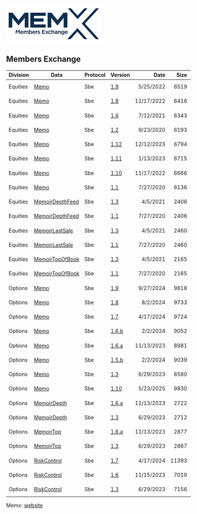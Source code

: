 [![Memx](https://github.com/Open-Markets-Initiative/Directory/blob/main/Organizations/Memx/Images/Logo.png)](https://memx.com)


## Members Exchange

| Division | Data | Protocol | Version | Date | Size | [Status][Omi.Glossary.Status] | [Testing][Omi.Glossary.Testing] | Specification |
| --- | --- | --- | --- | ---: | ---: | --- | --- | --- |
| Equities | [Memo][Memx.Equities.Memo.Sbe.v1.9.Dissector] | Sbe | [1.9][Memx.Equities.Memo.Sbe.v1.9.Dissector] | 5/25/2022 | 6519 | [Deprecated][Omi.Glossary.Status.Deprecated] | [Untested][Omi.Glossary.Testing.Untested] | [url][Memx.Equities.Memo.Sbe.v1.9.Url] - [pdf][Memx.Equities.Memo.Sbe.v1.9.Pdf] - [xml][Memx.Equities.Memo.Sbe.v1.9.Xml] |
| Equities | [Memo][Memx.Equities.Memo.Sbe.v1.8.Dissector] | Sbe | [1.8][Memx.Equities.Memo.Sbe.v1.8.Dissector] | 11/17/2022 | 6416 | [Deprecated][Omi.Glossary.Status.Deprecated] | [Untested][Omi.Glossary.Testing.Untested] | [url][Memx.Equities.Memo.Sbe.v1.8.Url] - [pdf][Memx.Equities.Memo.Sbe.v1.8.Pdf] - [xml][Memx.Equities.Memo.Sbe.v1.8.Xml] |
| Equities | [Memo][Memx.Equities.Memo.Sbe.v1.6.Dissector] | Sbe | [1.6][Memx.Equities.Memo.Sbe.v1.6.Dissector] | 7/12/2021 | 6343 | [Deprecated][Omi.Glossary.Status.Deprecated] | [Untested][Omi.Glossary.Testing.Untested] | [url][Memx.Equities.Memo.Sbe.v1.6.Url] - [pdf][Memx.Equities.Memo.Sbe.v1.6.Pdf] - [xml][Memx.Equities.Memo.Sbe.v1.6.Xml] |
| Equities | [Memo][Memx.Equities.Memo.Sbe.v1.2.Dissector] | Sbe | [1.2][Memx.Equities.Memo.Sbe.v1.2.Dissector] | 9/23/2020 | 6193 | [Deprecated][Omi.Glossary.Status.Deprecated] | [Untested][Omi.Glossary.Testing.Untested] | [url][Memx.Equities.Memo.Sbe.v1.2.Url] - [pdf][Memx.Equities.Memo.Sbe.v1.2.Pdf] - [xml][Memx.Equities.Memo.Sbe.v1.2.Xml] |
| Equities | [Memo][Memx.Equities.Memo.Sbe.v1.12.Dissector] | Sbe | [1.12][Memx.Equities.Memo.Sbe.v1.12.Dissector] | 12/12/2023 | 6794 | [Active][Omi.Glossary.Status.Active] | [Untested][Omi.Glossary.Testing.Untested] | [url][Memx.Equities.Memo.Sbe.v1.12.Url] - [pdf][Memx.Equities.Memo.Sbe.v1.12.Pdf] - [xml][Memx.Equities.Memo.Sbe.v1.12.Xml] |
| Equities | [Memo][Memx.Equities.Memo.Sbe.v1.11.Dissector] | Sbe | [1.11][Memx.Equities.Memo.Sbe.v1.11.Dissector] | 1/13/2023 | 6715 | [Deprecated][Omi.Glossary.Status.Deprecated] | [Untested][Omi.Glossary.Testing.Untested] | [url][Memx.Equities.Memo.Sbe.v1.11.Url] - [pdf][Memx.Equities.Memo.Sbe.v1.11.Pdf] - [xml][Memx.Equities.Memo.Sbe.v1.11.Xml] |
| Equities | [Memo][Memx.Equities.Memo.Sbe.v1.10.Dissector] | Sbe | [1.10][Memx.Equities.Memo.Sbe.v1.10.Dissector] | 11/17/2022 | 6666 | [Deprecated][Omi.Glossary.Status.Deprecated] | [Untested][Omi.Glossary.Testing.Untested] | [url][Memx.Equities.Memo.Sbe.v1.10.Url] - [pdf][Memx.Equities.Memo.Sbe.v1.10.Pdf] - [xml][Memx.Equities.Memo.Sbe.v1.10.Xml] |
| Equities | [Memo][Memx.Equities.Memo.Sbe.v1.1.Dissector] | Sbe | [1.1][Memx.Equities.Memo.Sbe.v1.1.Dissector] | 7/27/2020 | 6136 | [Deprecated][Omi.Glossary.Status.Deprecated] | [Untested][Omi.Glossary.Testing.Untested] | [url][Memx.Equities.Memo.Sbe.v1.1.Url] - [pdf][Memx.Equities.Memo.Sbe.v1.1.Pdf] - [xml][Memx.Equities.Memo.Sbe.v1.1.Xml] |
| Equities | [MemoirDepthFeed][Memx.Equities.MemoirDepthFeed.Sbe.v1.3.Dissector] | Sbe | [1.3][Memx.Equities.MemoirDepthFeed.Sbe.v1.3.Dissector] | 4/5/2021 | 2406 | [Active][Omi.Glossary.Status.Active] | [Beta][Omi.Glossary.Testing.Beta] | [url][Memx.Equities.MemoirDepthFeed.Sbe.v1.3.Url] - [pdf][Memx.Equities.MemoirDepthFeed.Sbe.v1.3.Pdf] - [xml][Memx.Equities.MemoirDepthFeed.Sbe.v1.3.Xml] |
| Equities | [MemoirDepthFeed][Memx.Equities.MemoirDepthFeed.Sbe.v1.1.Dissector] | Sbe | [1.1][Memx.Equities.MemoirDepthFeed.Sbe.v1.1.Dissector] | 7/27/2020 | 2406 | [Deprecated][Omi.Glossary.Status.Deprecated] | [Beta][Omi.Glossary.Testing.Beta] | [url][Memx.Equities.MemoirDepthFeed.Sbe.v1.1.Url] - [pdf][Memx.Equities.MemoirDepthFeed.Sbe.v1.1.Pdf] - [xml][Memx.Equities.MemoirDepthFeed.Sbe.v1.1.Xml] |
| Equities | [MemoirLastSale][Memx.Equities.MemoirLastSale.Sbe.v1.3.Dissector] | Sbe | [1.3][Memx.Equities.MemoirLastSale.Sbe.v1.3.Dissector] | 4/5/2021 | 2460 | [Active][Omi.Glossary.Status.Active] | [Beta][Omi.Glossary.Testing.Beta] | [url][Memx.Equities.MemoirLastSale.Sbe.v1.3.Url] - [pdf][Memx.Equities.MemoirLastSale.Sbe.v1.3.Pdf] - [xml][Memx.Equities.MemoirLastSale.Sbe.v1.3.Xml] |
| Equities | [MemoirLastSale][Memx.Equities.MemoirLastSale.Sbe.v1.1.Dissector] | Sbe | [1.1][Memx.Equities.MemoirLastSale.Sbe.v1.1.Dissector] | 7/27/2020 | 2460 | [Deprecated][Omi.Glossary.Status.Deprecated] | [Beta][Omi.Glossary.Testing.Beta] | [url][Memx.Equities.MemoirLastSale.Sbe.v1.1.Url] - [pdf][Memx.Equities.MemoirLastSale.Sbe.v1.1.Pdf] - [xml][Memx.Equities.MemoirLastSale.Sbe.v1.1.Xml] |
| Equities | [MemoirTopOfBook][Memx.Equities.MemoirTopOfBook.Sbe.v1.3.Dissector] | Sbe | [1.3][Memx.Equities.MemoirTopOfBook.Sbe.v1.3.Dissector] | 4/5/2021 | 2165 | [Active][Omi.Glossary.Status.Active] | [Beta][Omi.Glossary.Testing.Beta] | [url][Memx.Equities.MemoirTopOfBook.Sbe.v1.3.Url] - [pdf][Memx.Equities.MemoirTopOfBook.Sbe.v1.3.Pdf] - [xml][Memx.Equities.MemoirTopOfBook.Sbe.v1.3.Xml] |
| Equities | [MemoirTopOfBook][Memx.Equities.MemoirTopOfBook.Sbe.v1.1.Dissector] | Sbe | [1.1][Memx.Equities.MemoirTopOfBook.Sbe.v1.1.Dissector] | 7/27/2020 | 2165 | [Deprecated][Omi.Glossary.Status.Deprecated] | [Beta][Omi.Glossary.Testing.Beta] | [url][Memx.Equities.MemoirTopOfBook.Sbe.v1.1.Url] - [pdf][Memx.Equities.MemoirTopOfBook.Sbe.v1.1.Pdf] - [xml][Memx.Equities.MemoirTopOfBook.Sbe.v1.1.Xml] |
| Options | [Memo][Memx.Options.Memo.Sbe.v1.9.Dissector] | Sbe | [1.9][Memx.Options.Memo.Sbe.v1.9.Dissector] | 9/27/2024 | 9818 | [Deprecated][Omi.Glossary.Status.Deprecated] | [Untested][Omi.Glossary.Testing.Untested] | [url][Memx.Options.Memo.Sbe.v1.9.Url] - [pdf][Memx.Options.Memo.Sbe.v1.9.Pdf] - [xml][Memx.Options.Memo.Sbe.v1.9.Xml] |
| Options | [Memo][Memx.Options.Memo.Sbe.v1.8.Dissector] | Sbe | [1.8][Memx.Options.Memo.Sbe.v1.8.Dissector] | 8/2/2024 | 9733 | [Deprecated][Omi.Glossary.Status.Deprecated] | [Untested][Omi.Glossary.Testing.Untested] | [url][Memx.Options.Memo.Sbe.v1.8.Url] - [pdf][Memx.Options.Memo.Sbe.v1.8.Pdf] - [xml][Memx.Options.Memo.Sbe.v1.8.Xml] |
| Options | [Memo][Memx.Options.Memo.Sbe.v1.7.Dissector] | Sbe | [1.7][Memx.Options.Memo.Sbe.v1.7.Dissector] | 4/17/2024 | 9724 | [Deprecated][Omi.Glossary.Status.Deprecated] | [Untested][Omi.Glossary.Testing.Untested] | [url][Memx.Options.Memo.Sbe.v1.7.Url] - [pdf][Memx.Options.Memo.Sbe.v1.7.Pdf] - [xml][Memx.Options.Memo.Sbe.v1.7.Xml] |
| Options | [Memo][Memx.Options.Memo.Sbe.v1.6.b.Dissector] | Sbe | [1.6.b][Memx.Options.Memo.Sbe.v1.6.b.Dissector] | 2/2/2024 | 9052 | [Deprecated][Omi.Glossary.Status.Deprecated] | [Untested][Omi.Glossary.Testing.Untested] | [url][Memx.Options.Memo.Sbe.v1.6.b.Url] - [pdf][Memx.Options.Memo.Sbe.v1.6.b.Pdf] - [xml][Memx.Options.Memo.Sbe.v1.6.b.Xml] |
| Options | [Memo][Memx.Options.Memo.Sbe.v1.6.a.Dissector] | Sbe | [1.6.a][Memx.Options.Memo.Sbe.v1.6.a.Dissector] | 11/13/2023 | 8981 | [Deprecated][Omi.Glossary.Status.Deprecated] | [Untested][Omi.Glossary.Testing.Untested] | [url][Memx.Options.Memo.Sbe.v1.6.a.Url] - [pdf][Memx.Options.Memo.Sbe.v1.6.a.Pdf] - [xml][Memx.Options.Memo.Sbe.v1.6.a.Xml] |
| Options | [Memo][Memx.Options.Memo.Sbe.v1.5.b.Dissector] | Sbe | [1.5.b][Memx.Options.Memo.Sbe.v1.5.b.Dissector] | 2/2/2024 | 9039 | [Deprecated][Omi.Glossary.Status.Deprecated] | [Untested][Omi.Glossary.Testing.Untested] | [url][Memx.Options.Memo.Sbe.v1.5.b.Url] - [pdf][Memx.Options.Memo.Sbe.v1.5.b.Pdf] - [xml][Memx.Options.Memo.Sbe.v1.5.b.Xml] |
| Options | [Memo][Memx.Options.Memo.Sbe.v1.3.Dissector] | Sbe | [1.3][Memx.Options.Memo.Sbe.v1.3.Dissector] | 6/29/2023 | 8580 | [Deprecated][Omi.Glossary.Status.Deprecated] | [Untested][Omi.Glossary.Testing.Untested] | [url][Memx.Options.Memo.Sbe.v1.3.Url] - [pdf][Memx.Options.Memo.Sbe.v1.3.Pdf] - [xml][Memx.Options.Memo.Sbe.v1.3.Xml] |
| Options | [Memo][Memx.Options.Memo.Sbe.v1.10.Dissector] | Sbe | [1.10][Memx.Options.Memo.Sbe.v1.10.Dissector] | 5/23/2025 | 9830 | [Active][Omi.Glossary.Status.Active] | [Untested][Omi.Glossary.Testing.Untested] | [url][Memx.Options.Memo.Sbe.v1.10.Url] - [pdf][Memx.Options.Memo.Sbe.v1.10.Pdf] - [xml][Memx.Options.Memo.Sbe.v1.10.Xml] |
| Options | [MemoirDepth][Memx.Options.MemoirDepth.Sbe.v1.6.a.Dissector] | Sbe | [1.6.a][Memx.Options.MemoirDepth.Sbe.v1.6.a.Dissector] | 11/13/2023 | 2722 | [Active][Omi.Glossary.Status.Active] | [Verified][Omi.Glossary.Testing.Verified] | [url][Memx.Options.MemoirDepth.Sbe.v1.6.a.Url] - [pdf][Memx.Options.MemoirDepth.Sbe.v1.6.a.Pdf] - [xml][Memx.Options.MemoirDepth.Sbe.v1.6.a.Xml] |
| Options | [MemoirDepth][Memx.Options.MemoirDepth.Sbe.v1.3.Dissector] | Sbe | [1.3][Memx.Options.MemoirDepth.Sbe.v1.3.Dissector] | 6/29/2023 | 2712 | [Deprecated][Omi.Glossary.Status.Deprecated] | [Verified][Omi.Glossary.Testing.Verified] | [url][Memx.Options.MemoirDepth.Sbe.v1.3.Url] - [pdf][Memx.Options.MemoirDepth.Sbe.v1.3.Pdf] - [xml][Memx.Options.MemoirDepth.Sbe.v1.3.Xml] |
| Options | [MemoirTop][Memx.Options.MemoirTop.Sbe.v1.6.a.Dissector] | Sbe | [1.6.a][Memx.Options.MemoirTop.Sbe.v1.6.a.Dissector] | 11/13/2023 | 2877 | [Active][Omi.Glossary.Status.Active] | [Untested][Omi.Glossary.Testing.Untested] | [url][Memx.Options.MemoirTop.Sbe.v1.6.a.Url] - [pdf][Memx.Options.MemoirTop.Sbe.v1.6.a.Pdf] - [xml][Memx.Options.MemoirTop.Sbe.v1.6.a.Xml] |
| Options | [MemoirTop][Memx.Options.MemoirTop.Sbe.v1.3.Dissector] | Sbe | [1.3][Memx.Options.MemoirTop.Sbe.v1.3.Dissector] | 6/29/2023 | 2867 | [Deprecated][Omi.Glossary.Status.Deprecated] | [Beta][Omi.Glossary.Testing.Beta] | [url][Memx.Options.MemoirTop.Sbe.v1.3.Url] - [pdf][Memx.Options.MemoirTop.Sbe.v1.3.Pdf] - [xml][Memx.Options.MemoirTop.Sbe.v1.3.Xml] |
| Options | [RiskControl][Memx.Options.RiskControl.Sbe.v1.7.Dissector] | Sbe | [1.7][Memx.Options.RiskControl.Sbe.v1.7.Dissector] | 4/17/2024 | 11393 | [Active][Omi.Glossary.Status.Active] | [Untested][Omi.Glossary.Testing.Untested] | [url][Memx.Options.RiskControl.Sbe.v1.7.Url] - [pdf][Memx.Options.RiskControl.Sbe.v1.7.Pdf] - [xml][Memx.Options.RiskControl.Sbe.v1.7.Xml] |
| Options | [RiskControl][Memx.Options.RiskControl.Sbe.v1.6.Dissector] | Sbe | [1.6][Memx.Options.RiskControl.Sbe.v1.6.Dissector] | 11/15/2023 | 7019 | [Deprecated][Omi.Glossary.Status.Deprecated] | [Untested][Omi.Glossary.Testing.Untested] | [url][Memx.Options.RiskControl.Sbe.v1.6.Url] - [pdf][Memx.Options.RiskControl.Sbe.v1.6.Pdf] - [xml][Memx.Options.RiskControl.Sbe.v1.6.Xml] |
| Options | [RiskControl][Memx.Options.RiskControl.Sbe.v1.3.Dissector] | Sbe | [1.3][Memx.Options.RiskControl.Sbe.v1.3.Dissector] | 6/29/2023 | 7156 | [Deprecated][Omi.Glossary.Status.Deprecated] | [Untested][Omi.Glossary.Testing.Untested] | [url][Memx.Options.RiskControl.Sbe.v1.3.Url] - [pdf][Memx.Options.RiskControl.Sbe.v1.3.Pdf] - [xml][Memx.Options.RiskControl.Sbe.v1.3.Xml] |


Memx: [website](https://memx.com "Go to Members Exchange")


[Omi.Glossary.Status]: https://github.com/Open-Markets-Initiative/Directory/blob/main/Glossary/Status.md "Protocol Deployment Status"
[Omi.Glossary.Status.Active]: https://github.com/Open-Markets-Initiative/Directory/blob/main/Glossary/Status.md "Deployment Status: Protocol is in active production"
[Omi.Glossary.Status.Deprecated]: https://github.com/Open-Markets-Initiative/Directory/blob/main/Glossary/Status.md "Deployment Status: Protocol is no longer in active use"
[Omi.Glossary.Status.Future]: https://github.com/Open-Markets-Initiative/Directory/blob/main/Glossary/Status.md "Deployment Status: Protocol is not yet deployed to an active production environment"
[Omi.Glossary.Status.Unknown]: https://github.com/Open-Markets-Initiative/Directory/blob/main/Glossary/Status.md "Deployment Status: Protocol deployment status is unknown"
[Omi.Glossary.Status.Header]: https://github.com/Open-Markets-Initiative/Directory/blob/main/Glossary/Status.md "Deployment Status: Header only protocol provided for debugging"
[Omi.Glossary.Testing]: https://github.com/Open-Markets-Initiative/Directory/blob/main/Glossary/Testing.md "Protocol Testing Status"
[Omi.Glossary.Testing.Verified]: https://github.com/Open-Markets-Initiative/Directory/blob/main/Glossary/Testing.md "Testing Status: Protocol has been tested on live data"
[Omi.Glossary.Testing.Incomplete]: https://github.com/Open-Markets-Initiative/Directory/blob/main/Glossary/Testing.md "Testing Status: Protocol has been tested on live data but contains known issues"
[Omi.Glossary.Testing.Beta]: https://github.com/Open-Markets-Initiative/Directory/blob/main/Glossary/Testing.md "Testing Status: Protocol has not been tested and structure is speculative"
[Omi.Glossary.Testing.Untested]: https://github.com/Open-Markets-Initiative/Directory/blob/main/Glossary/Testing.md "Testing Status: Protocol has not been tested on live data"

[Memx.Equities.MemoirDepthFeed.Sbe.v1.1.Dissector]: https://github.com/Open-Markets-Initiative/wireshark-lua/blob/main/Memx/Memx_Equities_MemoirDepthFeed_Sbe_v1_1_Dissector.lua "Memx Equities MemoirDepthFeed Sbe v1.1 Wireshark Dissector"
[Memx.Equities.MemoirDepthFeed.Sbe.v1.1.Url]: https://memxtrading.com/ "Members Exchange 1.1 Url"
[Memx.Equities.MemoirDepthFeed.Sbe.v1.1.Pdf]: https://github.com/Open-Markets-Initiative/Directory/blob/main/Organizations/Memx/Specifications/Equities/MemoirDepth/Memx.Equities.MemoirDepthFeed.Sbe.v1.1.pdf "Members Exchange 1.1 Pdf"
[Memx.Equities.MemoirDepthFeed.Sbe.v1.1.Xml]: https://github.com/Open-Markets-Initiative/Directory/blob/main/Organizations/Memx/Specifications/Equities/MemoirDepth/Memx.Equities.MemoirDepthFeed.Sbe.v1.1.xml "Members Exchange 1.1 Xml"
[Memx.Equities.MemoirDepthFeed.Sbe.v1.3.Dissector]: https://github.com/Open-Markets-Initiative/wireshark-lua/blob/main/Memx/Memx_Equities_MemoirDepthFeed_Sbe_v1_3_Dissector.lua "Memx Equities MemoirDepthFeed Sbe v1.3 Wireshark Dissector"
[Memx.Equities.MemoirDepthFeed.Sbe.v1.3.Url]: https://memxtrading.com/ "Members Exchange 1.3 Url"
[Memx.Equities.MemoirDepthFeed.Sbe.v1.3.Pdf]: https://github.com/Open-Markets-Initiative/Directory/blob/main/Organizations/Memx/Specifications/Equities/MemoirDepth/Memx.Equities.MemoirDepthFeed.Sbe.v1.3.pdf "Members Exchange 1.3 Pdf"
[Memx.Equities.MemoirDepthFeed.Sbe.v1.3.Xml]: https://github.com/Open-Markets-Initiative/Directory/blob/main/Organizations/Memx/Specifications/Equities/MemoirDepth/Memx.Equities.MemoirDepthFeed.Sbe.v1.3.xml "Members Exchange 1.3 Xml"
[Memx.Equities.MemoirLastSale.Sbe.v1.1.Dissector]: https://github.com/Open-Markets-Initiative/wireshark-lua/blob/main/Memx/Memx_Equities_MemoirLastSale_Sbe_v1_1_Dissector.lua "Memx Equities MemoirLastSale Sbe v1.1 Wireshark Dissector"
[Memx.Equities.MemoirLastSale.Sbe.v1.1.Url]: https://memxtrading.com/ "Members Exchange 1.1 Url"
[Memx.Equities.MemoirLastSale.Sbe.v1.1.Pdf]: https://github.com/Open-Markets-Initiative/Directory/blob/main/Organizations/Memx/Specifications/Equities/MemoirLastSale/Memx.Equities.MemoirLastSale.Sbe.v1.1.pdf "Members Exchange 1.1 Pdf"
[Memx.Equities.MemoirLastSale.Sbe.v1.1.Xml]: https://github.com/Open-Markets-Initiative/Directory/blob/main/Organizations/Memx/Specifications/Equities/MemoirLastSale/Memx.Equities.MemoirLastSale.Sbe.v1.1.xml "Members Exchange 1.1 Xml"
[Memx.Equities.MemoirLastSale.Sbe.v1.3.Dissector]: https://github.com/Open-Markets-Initiative/wireshark-lua/blob/main/Memx/Memx_Equities_MemoirLastSale_Sbe_v1_3_Dissector.lua "Memx Equities MemoirLastSale Sbe v1.3 Wireshark Dissector"
[Memx.Equities.MemoirLastSale.Sbe.v1.3.Url]: https://memxtrading.com/ "Members Exchange 1.3 Url"
[Memx.Equities.MemoirLastSale.Sbe.v1.3.Pdf]: https://github.com/Open-Markets-Initiative/Directory/blob/main/Organizations/Memx/Specifications/Equities/MemoirLastSale/Memx.Equities.MemoirLastSale.Sbe.v1.3.pdf "Members Exchange 1.3 Pdf"
[Memx.Equities.MemoirLastSale.Sbe.v1.3.Xml]: https://github.com/Open-Markets-Initiative/Directory/blob/main/Organizations/Memx/Specifications/Equities/MemoirLastSale/Memx.Equities.MemoirLastSale.Sbe.v1.3.xml "Members Exchange 1.3 Xml"
[Memx.Equities.MemoirTopOfBook.Sbe.v1.1.Dissector]: https://github.com/Open-Markets-Initiative/wireshark-lua/blob/main/Memx/Memx_Equities_MemoirTopOfBook_Sbe_v1_1_Dissector.lua "Memx Equities MemoirTopOfBook Sbe v1.1 Wireshark Dissector"
[Memx.Equities.MemoirTopOfBook.Sbe.v1.1.Url]: https://memxtrading.com/ "Members Exchange 1.1 Url"
[Memx.Equities.MemoirTopOfBook.Sbe.v1.1.Pdf]: https://github.com/Open-Markets-Initiative/Directory/blob/main/Organizations/Memx/Specifications/Equities/MemoirTop/Memx.Equities.MemoirLastSale.Sbe.v1.1.pdf "Members Exchange 1.1 Pdf"
[Memx.Equities.MemoirTopOfBook.Sbe.v1.1.Xml]: https://github.com/Open-Markets-Initiative/Directory/blob/main/Organizations/Memx/Specifications/Equities/MemoirTop/Memx.Equities.MemoirTopOfBook.Sbe.v1.1.xml "Members Exchange 1.1 Xml"
[Memx.Equities.MemoirTopOfBook.Sbe.v1.3.Dissector]: https://github.com/Open-Markets-Initiative/wireshark-lua/blob/main/Memx/Memx_Equities_MemoirTopOfBook_Sbe_v1_3_Dissector.lua "Memx Equities MemoirTopOfBook Sbe v1.3 Wireshark Dissector"
[Memx.Equities.MemoirTopOfBook.Sbe.v1.3.Url]: https://memxtrading.com/ "Members Exchange 1.3 Url"
[Memx.Equities.MemoirTopOfBook.Sbe.v1.3.Pdf]: https://github.com/Open-Markets-Initiative/Directory/blob/main/Organizations/Memx/Specifications/Equities/MemoirTop/Memx.Equities.MemoirLastSale.Sbe.v1.3.pdf "Members Exchange 1.3 Pdf"
[Memx.Equities.MemoirTopOfBook.Sbe.v1.3.Xml]: https://github.com/Open-Markets-Initiative/Directory/blob/main/Organizations/Memx/Specifications/Equities/MemoirTop/Memx.Equities.MemoirTopOfBook.Sbe.v1.3.xml "Members Exchange 1.3 Xml"
[Memx.Equities.Memo.Sbe.v1.1.Dissector]: https://github.com/Open-Markets-Initiative/wireshark-lua/blob/main/Memx/Memx_Equities_Memo_Sbe_v1_1_Dissector.lua "Memx Equities Memo Sbe v1.1 Wireshark Dissector"
[Memx.Equities.Memo.Sbe.v1.1.Url]: https://memxtrading.com/ "Members Exchange 1.1 Url"
[Memx.Equities.Memo.Sbe.v1.1.Pdf]: https://github.com/Open-Markets-Initiative/Directory/blob/main/Organizations/Memx/Specifications/Equities/Memo/Memx.Equities.Memo.Sbe.v1.1.pdf "Members Exchange 1.1 Pdf"
[Memx.Equities.Memo.Sbe.v1.1.Xml]: https://github.com/Open-Markets-Initiative/Directory/blob/main/Organizations/Memx/Specifications/Equities/Memo/Memx.Equities.Memo.Sbe.v1.1.xml "Members Exchange 1.1 Xml"
[Memx.Equities.Memo.Sbe.v1.2.Dissector]: https://github.com/Open-Markets-Initiative/wireshark-lua/blob/main/Memx/Memx_Equities_Memo_Sbe_v1_2_Dissector.lua "Memx Equities Memo Sbe v1.2 Wireshark Dissector"
[Memx.Equities.Memo.Sbe.v1.2.Url]: https://memxtrading.com/ "Members Exchange 1.2 Url"
[Memx.Equities.Memo.Sbe.v1.2.Pdf]: https://github.com/Open-Markets-Initiative/Directory/blob/main/Organizations/Memx/Specifications/Equities/Memo/Memx.Equities.Memo.Sbe.v1.1.pdf "Members Exchange 1.2 Pdf"
[Memx.Equities.Memo.Sbe.v1.2.Xml]: https://github.com/Open-Markets-Initiative/Directory/blob/main/Organizations/Memx/Specifications/Equities/Memo/Memx.Equities.Memo.Sbe.v1.1.xml "Members Exchange 1.2 Xml"
[Memx.Equities.Memo.Sbe.v1.6.Dissector]: https://github.com/Open-Markets-Initiative/wireshark-lua/blob/main/Memx/Memx_Equities_Memo_Sbe_v1_6_Dissector.lua "Memx Equities Memo Sbe v1.6 Wireshark Dissector"
[Memx.Equities.Memo.Sbe.v1.6.Url]: https://memxtrading.com/ "Members Exchange 1.6 Url"
[Memx.Equities.Memo.Sbe.v1.6.Pdf]: https://github.com/Open-Markets-Initiative/Directory/blob/main/Organizations/Memx/Specifications/Equities/Memo/Memx.Equities.Memo.Sbe.v1.6.pdf "Members Exchange 1.6 Pdf"
[Memx.Equities.Memo.Sbe.v1.6.Xml]: https://github.com/Open-Markets-Initiative/Directory/blob/main/Organizations/Memx/Specifications/Equities/Memo/Memx.Equities.Memo.Sbe.v1.6.xml "Members Exchange 1.6 Xml"
[Memx.Equities.Memo.Sbe.v1.8.Dissector]: https://github.com/Open-Markets-Initiative/wireshark-lua/blob/main/Memx/Memx_Equities_Memo_Sbe_v1_8_Dissector.lua "Memx Equities Memo Sbe v1.8 Wireshark Dissector"
[Memx.Equities.Memo.Sbe.v1.8.Url]: https://memxtrading.com/ "Members Exchange 1.8 Url"
[Memx.Equities.Memo.Sbe.v1.8.Pdf]: https://github.com/Open-Markets-Initiative/Directory/blob/main/Organizations/Memx/Specifications/Equities/Memo/Memx.Equities.Memo.Sbe.v1.8.pdf "Members Exchange 1.8 Pdf"
[Memx.Equities.Memo.Sbe.v1.8.Xml]: https://github.com/Open-Markets-Initiative/Directory/blob/main/Organizations/Memx/Specifications/Equities/Memo/Memx.Equities.Memo.Sbe.v1.8.xml "Members Exchange 1.8 Xml"
[Memx.Equities.Memo.Sbe.v1.9.Dissector]: https://github.com/Open-Markets-Initiative/wireshark-lua/blob/main/Memx/Memx_Equities_Memo_Sbe_v1_9_Dissector.lua "Memx Equities Memo Sbe v1.9 Wireshark Dissector"
[Memx.Equities.Memo.Sbe.v1.9.Url]: https://memxtrading.com/ "Members Exchange 1.9 Url"
[Memx.Equities.Memo.Sbe.v1.9.Pdf]: https://github.com/Open-Markets-Initiative/Directory/blob/main/Organizations/Memx/Specifications/Equities/Memo/Memx.Equities.Memo.Sbe.v1.9.pdf "Members Exchange 1.9 Pdf"
[Memx.Equities.Memo.Sbe.v1.9.Xml]: https://github.com/Open-Markets-Initiative/Directory/blob/main/Organizations/Memx/Specifications/Equities/Memo/Memx.Equities.Memo.Sbe.v1.9.xml "Members Exchange 1.9 Xml"
[Memx.Equities.Memo.Sbe.v1.10.Dissector]: https://github.com/Open-Markets-Initiative/wireshark-lua/blob/main/Memx/Memx_Equities_Memo_Sbe_v1_10_Dissector.lua "Memx Equities Memo Sbe v1.10 Wireshark Dissector"
[Memx.Equities.Memo.Sbe.v1.10.Url]: https://memxtrading.com/ "Members Exchange 1.10 Url"
[Memx.Equities.Memo.Sbe.v1.10.Pdf]: https://github.com/Open-Markets-Initiative/Directory/blob/main/Organizations/Memx/Specifications/Equities/Memo/Memx.Equities.Memo.Sbe.v1.10.pdf "Members Exchange 1.10 Pdf"
[Memx.Equities.Memo.Sbe.v1.10.Xml]: https://github.com/Open-Markets-Initiative/Directory/blob/main/Organizations/Memx/Specifications/Equities/Memo/Memx.Equities.Memo.Sbe.v1.10.xml "Members Exchange 1.10 Xml"
[Memx.Equities.Memo.Sbe.v1.11.Dissector]: https://github.com/Open-Markets-Initiative/wireshark-lua/blob/main/Memx/Memx_Equities_Memo_Sbe_v1_11_Dissector.lua "Memx Equities Memo Sbe v1.11 Wireshark Dissector"
[Memx.Equities.Memo.Sbe.v1.11.Url]: https://memxtrading.com/ "Members Exchange 1.11 Url"
[Memx.Equities.Memo.Sbe.v1.11.Pdf]: https://github.com/Open-Markets-Initiative/Directory/blob/main/Organizations/Memx/Specifications/Equities/Memo/Memx.Equities.Memo.Sbe.v1.11.pdf "Members Exchange 1.11 Pdf"
[Memx.Equities.Memo.Sbe.v1.11.Xml]: https://github.com/Open-Markets-Initiative/Directory/blob/main/Organizations/Memx/Specifications/Equities/Memo/Memx.Equities.Memo.Sbe.v1.11.xml "Members Exchange 1.11 Xml"
[Memx.Equities.Memo.Sbe.v1.12.Dissector]: https://github.com/Open-Markets-Initiative/wireshark-lua/blob/main/Memx/Memx_Equities_Memo_Sbe_v1_12_Dissector.lua "Memx Equities Memo Sbe v1.12 Wireshark Dissector"
[Memx.Equities.Memo.Sbe.v1.12.Url]: https://memxtrading.com/ "Members Exchange 1.12 Url"
[Memx.Equities.Memo.Sbe.v1.12.Pdf]: https://github.com/Open-Markets-Initiative/Directory/blob/main/Organizations/Memx/Specifications/Equities/Memo/Memx.Equities.Memo.Sbe.v1.12.pdf "Members Exchange 1.12 Pdf"
[Memx.Equities.Memo.Sbe.v1.12.Xml]: https://github.com/Open-Markets-Initiative/Directory/blob/main/Organizations/Memx/Specifications/Equities/Memo/Memx.Equities.Memo.Sbe.v1.12.xml "Members Exchange 1.12 Xml"
[Memx.Options.MemoirTop.Sbe.v1.3.Dissector]: https://github.com/Open-Markets-Initiative/wireshark-lua/blob/main/Memx/Memx_Options_MemoirTop_Sbe_v1_3_Dissector.lua "Memx Options MemoirTop Sbe v1.3 Wireshark Dissector"
[Memx.Options.MemoirTop.Sbe.v1.3.Url]: https://memxtrading.com/ "Members Exchange 1.3 Url"
[Memx.Options.MemoirTop.Sbe.v1.3.Pdf]: https://github.com/Open-Markets-Initiative/Directory/blob/main/Organizations/Memx/Specifications/Options/MemoirTop/Memx.Options.MemoirTop.Sbe.v1.3.pdf "Members Exchange 1.3 Pdf"
[Memx.Options.MemoirTop.Sbe.v1.3.Xml]: https://github.com/Open-Markets-Initiative/Directory/blob/main/Organizations/Memx/Specifications/Options/MemoirTop/Memx.Options.MemoirTop.Sbe.v1.3.xml "Members Exchange 1.3 Xml"
[Memx.Options.MemoirTop.Sbe.v1.6.a.Dissector]: https://github.com/Open-Markets-Initiative/wireshark-lua/blob/main/Memx/Memx_Options_MemoirTop_Sbe_v1_6_a_Dissector.lua "Memx Options MemoirTop Sbe v1.6.a Wireshark Dissector"
[Memx.Options.MemoirTop.Sbe.v1.6.a.Url]: https://memxtrading.com/ "Members Exchange 1.6.a Url"
[Memx.Options.MemoirTop.Sbe.v1.6.a.Pdf]: https://github.com/Open-Markets-Initiative/Directory/blob/main/Organizations/Memx/Specifications/Options/MemoirTop/Memx.Options.MemoirTop.Sbe.v1.6.a.pdf "Members Exchange 1.6.a Pdf"
[Memx.Options.MemoirTop.Sbe.v1.6.a.Xml]: https://github.com/Open-Markets-Initiative/Directory/blob/main/Organizations/Memx/Specifications/Options/MemoirTop/Memx.Options.MemoirTop.Sbe.v1.6.a.xml "Members Exchange 1.6.a Xml"
[Memx.Options.MemoirDepth.Sbe.v1.3.Dissector]: https://github.com/Open-Markets-Initiative/wireshark-lua/blob/main/Memx/Memx_Options_MemoirDepth_Sbe_v1_3_Dissector.lua "Memx Options MemoirDepth Sbe v1.3 Wireshark Dissector"
[Memx.Options.MemoirDepth.Sbe.v1.3.Url]: https://memxtrading.com/ "Members Exchange 1.3 Url"
[Memx.Options.MemoirDepth.Sbe.v1.3.Pdf]: https://github.com/Open-Markets-Initiative/Directory/blob/main/Organizations/Memx/Specifications/Options/MemoirDepth/Memx.Options.MemoirDepth.Sbe.v1.3.pdf "Members Exchange 1.3 Pdf"
[Memx.Options.MemoirDepth.Sbe.v1.3.Xml]: https://github.com/Open-Markets-Initiative/Directory/blob/main/Organizations/Memx/Specifications/Options/MemoirDepth/Memx.Options.MemoirDepth.Sbe.v1.3.xml "Members Exchange 1.3 Xml"
[Memx.Options.MemoirDepth.Sbe.v1.6.a.Dissector]: https://github.com/Open-Markets-Initiative/wireshark-lua/blob/main/Memx/Memx_Options_MemoirDepth_Sbe_v1_6_a_Dissector.lua "Memx Options MemoirDepth Sbe v1.6.a Wireshark Dissector"
[Memx.Options.MemoirDepth.Sbe.v1.6.a.Url]: https://memxtrading.com/ "Members Exchange 1.6.a Url"
[Memx.Options.MemoirDepth.Sbe.v1.6.a.Pdf]: https://github.com/Open-Markets-Initiative/Directory/blob/main/Organizations/Memx/Specifications/Options/MemoirDepth/Memx.Options.MemoirDepth.Sbe.v1.6.a.pdf "Members Exchange 1.6.a Pdf"
[Memx.Options.MemoirDepth.Sbe.v1.6.a.Xml]: https://github.com/Open-Markets-Initiative/Directory/blob/main/Organizations/Memx/Specifications/Options/MemoirDepth/Memx.Options.MemoirDepth.Sbe.v1.6.a.xml "Members Exchange 1.6.a Xml"
[Memx.Options.Memo.Sbe.v1.3.Dissector]: https://github.com/Open-Markets-Initiative/wireshark-lua/blob/main/Memx/Memx_Options_Memo_Sbe_v1_3_Dissector.lua "Memx Options Memo Sbe v1.3 Wireshark Dissector"
[Memx.Options.Memo.Sbe.v1.3.Url]: https://memxtrading.com/ "Members Exchange 1.3 Url"
[Memx.Options.Memo.Sbe.v1.3.Pdf]: https://github.com/Open-Markets-Initiative/Directory/blob/main/Organizations/Memx/Specifications/Options/Memo/Memx.Options.Memo.Sbe.v1.3.pdf "Members Exchange 1.3 Pdf"
[Memx.Options.Memo.Sbe.v1.3.Xml]: https://github.com/Open-Markets-Initiative/Directory/blob/main/Organizations/Memx/Specifications/Options/Memo/Memx.Options.Memo.Sbe.v1.3.xml "Members Exchange 1.3 Xml"
[Memx.Options.Memo.Sbe.v1.5.b.Dissector]: https://github.com/Open-Markets-Initiative/wireshark-lua/blob/main/Memx/Memx_Options_Memo_Sbe_v1_5_b_Dissector.lua "Memx Options Memo Sbe v1.5.b Wireshark Dissector"
[Memx.Options.Memo.Sbe.v1.5.b.Url]: https://memxtrading.com/ "Members Exchange 1.5.b Url"
[Memx.Options.Memo.Sbe.v1.5.b.Pdf]: https://github.com/Open-Markets-Initiative/Directory/blob/main/Organizations/Memx/Specifications/Options/Memo/Memx.Options.Memo.Sbe.v1.5.b.pdf "Members Exchange 1.5.b Pdf"
[Memx.Options.Memo.Sbe.v1.5.b.Xml]: https://github.com/Open-Markets-Initiative/Directory/blob/main/Organizations/Memx/Specifications/Options/Memo/Memx.Options.Memo.Sbe.v1.5.b.xml "Members Exchange 1.5.b Xml"
[Memx.Options.Memo.Sbe.v1.6.a.Dissector]: https://github.com/Open-Markets-Initiative/wireshark-lua/blob/main/Memx/Memx_Options_Memo_Sbe_v1_6_a_Dissector.lua "Memx Options Memo Sbe v1.6.a Wireshark Dissector"
[Memx.Options.Memo.Sbe.v1.6.a.Url]: https://memxtrading.com/ "Members Exchange 1.6.a Url"
[Memx.Options.Memo.Sbe.v1.6.a.Pdf]: https://github.com/Open-Markets-Initiative/Directory/blob/main/Organizations/Memx/Specifications/Options/Memo/Memx.Options.Memo.Sbe.v1.6.a.pdf "Members Exchange 1.6.a Pdf"
[Memx.Options.Memo.Sbe.v1.6.a.Xml]: https://github.com/Open-Markets-Initiative/Directory/blob/main/Organizations/Memx/Specifications/Options/Memo/Memx.Options.Memo.Sbe.v1.6.a.xml "Members Exchange 1.6.a Xml"
[Memx.Options.Memo.Sbe.v1.6.b.Dissector]: https://github.com/Open-Markets-Initiative/wireshark-lua/blob/main/Memx/Memx_Options_Memo_Sbe_v1_6_b_Dissector.lua "Memx Options Memo Sbe v1.6.b Wireshark Dissector"
[Memx.Options.Memo.Sbe.v1.6.b.Url]: https://memxtrading.com/ "Members Exchange 1.6.b Url"
[Memx.Options.Memo.Sbe.v1.6.b.Pdf]: https://github.com/Open-Markets-Initiative/Directory/blob/main/Organizations/Memx/Specifications/Options/Memo/Memx.Options.Memo.Sbe.v1.6.b.pdf "Members Exchange 1.6.b Pdf"
[Memx.Options.Memo.Sbe.v1.6.b.Xml]: https://github.com/Open-Markets-Initiative/Directory/blob/main/Organizations/Memx/Specifications/Options/Memo/Memx.Options.Memo.Sbe.v1.6.b.xml "Members Exchange 1.6.b Xml"
[Memx.Options.Memo.Sbe.v1.7.Dissector]: https://github.com/Open-Markets-Initiative/wireshark-lua/blob/main/Memx/Memx_Options_Memo_Sbe_v1_7_Dissector.lua "Memx Options Memo Sbe v1.7 Wireshark Dissector"
[Memx.Options.Memo.Sbe.v1.7.Url]: https://memxtrading.com "Members Exchange 1.7 Url"
[Memx.Options.Memo.Sbe.v1.7.Pdf]: https://github.com/Open-Markets-Initiative/Directory/blob/main/Organizations/Memx/Specifications/Options/Memo/Memx.Options.Memo.Sbe.v1.7.pdf "Members Exchange 1.7 Pdf"
[Memx.Options.Memo.Sbe.v1.7.Xml]: https://github.com/Open-Markets-Initiative/Directory/blob/main/Organizations/Memx/Specifications/Options/Memo/Memx.Options.Memo.Sbe.v1.7.xml "Members Exchange 1.7 Xml"
[Memx.Options.Memo.Sbe.v1.8.Dissector]: https://github.com/Open-Markets-Initiative/wireshark-lua/blob/main/Memx/Memx_Options_Memo_Sbe_v1_8_Dissector.lua "Memx Options Memo Sbe v1.8 Wireshark Dissector"
[Memx.Options.Memo.Sbe.v1.8.Url]: https://memxtrading.com "Members Exchange 1.8 Url"
[Memx.Options.Memo.Sbe.v1.8.Pdf]: https://github.com/Open-Markets-Initiative/Directory/blob/main/Organizations/Memx/Specifications/Options/Memo/Memx.Options.Memo.Sbe.v1.8.pdf "Members Exchange 1.8 Pdf"
[Memx.Options.Memo.Sbe.v1.8.Xml]: https://github.com/Open-Markets-Initiative/Directory/blob/main/Organizations/Memx/Specifications/Options/Memo/Memx.Options.Memo.Sbe.v1.8.xml "Members Exchange 1.8 Xml"
[Memx.Options.Memo.Sbe.v1.9.Dissector]: https://github.com/Open-Markets-Initiative/wireshark-lua/blob/main/Memx/Memx_Options_Memo_Sbe_v1_9_Dissector.lua "Memx Options Memo Sbe v1.9 Wireshark Dissector"
[Memx.Options.Memo.Sbe.v1.9.Url]: https://memxtrading.com "Members Exchange 1.9 Url"
[Memx.Options.Memo.Sbe.v1.9.Pdf]: https://github.com/Open-Markets-Initiative/Directory/blob/main/Organizations/Memx/Specifications/Options/Memo/Memx.Options.Memo.Sbe.v1.9.pdf "Members Exchange 1.9 Pdf"
[Memx.Options.Memo.Sbe.v1.9.Xml]: https://github.com/Open-Markets-Initiative/Directory/blob/main/Organizations/Memx/Specifications/Options/Memo/Memx.Options.Memo.Sbe.v1.9.xml "Members Exchange 1.9 Xml"
[Memx.Options.Memo.Sbe.v1.10.Dissector]: https://github.com/Open-Markets-Initiative/wireshark-lua/blob/main/Memx/Memx_Options_Memo_Sbe_v1_10_Dissector.lua "Memx Options Memo Sbe v1.10 Wireshark Dissector"
[Memx.Options.Memo.Sbe.v1.10.Url]: https://memxtrading.com "Members Exchange 1.10 Url"
[Memx.Options.Memo.Sbe.v1.10.Pdf]: https://github.com/Open-Markets-Initiative/Directory/blob/main/Organizations/Memx/Specifications/Options/Memo/Memx.Options.Memo.Sbe.v1.10.pdf "Members Exchange 1.10 Pdf"
[Memx.Options.Memo.Sbe.v1.10.Xml]: https://github.com/Open-Markets-Initiative/Directory/blob/main/Organizations/Memx/Specifications/Options/Memo/Memx.Options.Memo.Sbe.v1.10.xml "Members Exchange 1.10 Xml"
[Memx.Options.RiskControl.Sbe.v1.3.Dissector]: https://github.com/Open-Markets-Initiative/wireshark-lua/blob/main/Memx/Memx_Options_RiskControl_Sbe_v1_3_Dissector.lua "Memx Options RiskControl Sbe v1.3 Wireshark Dissector"
[Memx.Options.RiskControl.Sbe.v1.3.Url]: https://memxtrading.com/ "Members Exchange 1.3 Url"
[Memx.Options.RiskControl.Sbe.v1.3.Pdf]: https://github.com/Open-Markets-Initiative/Directory/blob/main/Organizations/Memx/Specifications/Options/RiskControl/Memx.Options.RiskControl.Sbe.v1.3.pdf "Members Exchange 1.3 Pdf"
[Memx.Options.RiskControl.Sbe.v1.3.Xml]: https://github.com/Open-Markets-Initiative/Directory/blob/main/Organizations/Memx/Specifications/Options/RiskControl/Memx.Options.RiskControl.Sbe.v1.3.xml "Members Exchange 1.3 Xml"
[Memx.Options.RiskControl.Sbe.v1.6.Dissector]: https://github.com/Open-Markets-Initiative/wireshark-lua/blob/main/Memx/Memx_Options_RiskControl_Sbe_v1_6_Dissector.lua "Memx Options RiskControl Sbe v1.6 Wireshark Dissector"
[Memx.Options.RiskControl.Sbe.v1.6.Url]: https://memxtrading.com/ "Members Exchange 1.6 Url"
[Memx.Options.RiskControl.Sbe.v1.6.Pdf]: https://github.com/Open-Markets-Initiative/Directory/blob/main/Organizations/Memx/Specifications/Options/RiskControl/Memx.Options.RiskControl.Sbe.v1.6.pdf "Members Exchange 1.6 Pdf"
[Memx.Options.RiskControl.Sbe.v1.6.Xml]: https://github.com/Open-Markets-Initiative/Directory/blob/main/Organizations/Memx/Specifications/Options/RiskControl/Memx.Options.RiskControl.Sbe.v1.6.xml "Members Exchange 1.6 Xml"
[Memx.Options.RiskControl.Sbe.v1.7.Dissector]: https://github.com/Open-Markets-Initiative/wireshark-lua/blob/main/Memx/Memx_Options_RiskControl_Sbe_v1_7_Dissector.lua "Memx Options RiskControl Sbe v1.7 Wireshark Dissector"
[Memx.Options.RiskControl.Sbe.v1.7.Url]: https://memxtrading.com "Members Exchange 1.7 Url"
[Memx.Options.RiskControl.Sbe.v1.7.Pdf]: https://github.com/Open-Markets-Initiative/Directory/blob/main/Organizations/Memx/Specifications/Options/RiskControl/Memx.Options.RiskControl.Sbe.v1.7.pdf "Members Exchange 1.7 Pdf"
[Memx.Options.RiskControl.Sbe.v1.7.Xml]: https://github.com/Open-Markets-Initiative/Directory/blob/main/Organizations/Memx/Specifications/Options/RiskControl/Memx.Options.RiskControl.Sbe.v1.7.xml "Members Exchange 1.7 Xml"
